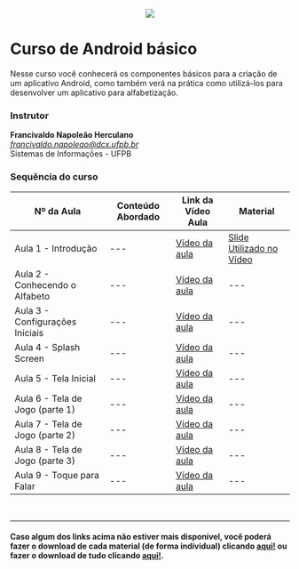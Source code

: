 <p align="center">
  <img src="https://github.com/a4s-ufpb/Designs/blob/master/logo_slogan.png" />
</p>

# Curso de Android básico

Nesse curso você conhecerá os componentes básicos para a criação de um aplicativo Android, como também verá na prática como utilizá-los para desenvolver um aplicativo para alfabetização.

### Instrutor
**Francivaldo Napoleão Herculano** </br>
*francivaldo.napoleao@dcx.ufpb.br* </br>
Sistemas de Informações - UFPB 


### Sequência do curso

| Nº da Aula | Conteúdo Abordado | Link da Vídeo Aula | Material |
| -- | -- | -- | -- |
| Aula 1 - Introdução | --- | [Vídeo da aula ](https://www.youtube.com/watch?v=re6skw96AUk&list=PLvvprU6lfoKhxuKOhV-RfEq0-6fV5NVsF&index=1) | [Slide Utilizado no Vídeo](https://docs.google.com/presentation/d/1aM5jXkQ3aokBHLzz4WVNIoTICXZL5G-UifHEenVvAAs/edit?usp=sharing) |
| Aula 2 - Conhecendo o Alfabeto | --- | [Vídeo da aula ]( https://www.youtube.com/watch?v=fW5v6fDpDwc&list=PLvvprU6lfoKhxuKOhV-RfEq0-6fV5NVsF&index=2) | --- |
| Aula 3 - Configurações Iniciais | --- | [Vídeo da aula ]( https://www.youtube.com/watch?v=fW5v6fDpDwc&list=PLvvprU6lfoKhxuKOhV-RfEq0-6fV5NVsF&index=3) | --- |
| Aula 4 - Splash Screen | --- | [Vídeo da aula ]( https://www.youtube.com/watch?v=fW5v6fDpDwc&list=PLvvprU6lfoKhxuKOhV-RfEq0-6fV5NVsF&index=4) | --- |
| Aula 5 - Tela Inicial | --- | [Vídeo da aula ]( https://www.youtube.com/watch?v=fW5v6fDpDwc&list=PLvvprU6lfoKhxuKOhV-RfEq0-6fV5NVsF&index=5) | --- |
| Aula 6 - Tela de Jogo (parte 1) | --- | [Vídeo da aula ]( https://www.youtube.com/watch?v=fW5v6fDpDwc&list=PLvvprU6lfoKhxuKOhV-RfEq0-6fV5NVsF&index=6) | --- |
| Aula 7 - Tela de Jogo (parte 2) | --- | [Vídeo da aula ]( https://www.youtube.com/watch?v=fW5v6fDpDwc&list=PLvvprU6lfoKhxuKOhV-RfEq0-6fV5NVsF&index=7) | --- |
| Aula 8 - Tela de Jogo (parte 3) | --- | [Vídeo da aula ]( https://www.youtube.com/watch?v=fW5v6fDpDwc&list=PLvvprU6lfoKhxuKOhV-RfEq0-6fV5NVsF&index=8) | --- |
| Aula 9 - Toque para Falar | --- | [Vídeo da aula ]( https://www.youtube.com/watch?v=fW5v6fDpDwc&list=PLvvprU6lfoKhxuKOhV-RfEq0-6fV5NVsF&index=9) | --- |


</br>

--- 
#### Caso algum dos links acima não estiver mais disponível, você poderá fazer o download de cada material (de forma indívidual) clicando [aqui!](https://github.com/a4s-ufpb/Acoes-Formacao/Android-basico) ou fazer o download de tudo clicando [aqui!](https://drive.google.com/file/d/1EYQVyTDV_LaA39JhftrAm2zF_SFoGtPv/view?usp=sharing).
